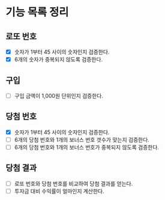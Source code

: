 # 기능 목록 정리

## 로또 번호

- [x] 숫자가 1부터 45 사이의 숫자인지 검증한다.
- [x] 6개의 숫자가 중복되지 않도록 검증한다.

## 구입

- [ ] 구입 금액이 1,000원 단위인지 검증한다.

## 당첨 번호

- [x] 숫자가 1부터 45 사이의 숫자인지 검증한다.
- [ ] 6개의 당첨 번호와 1개의 보너스 번호 갯수가 맞는지 검증한다.
- [ ] 6개의 당첨 번호와 1개의 보너스 번호가 중복되지 않도록 검증한다.

## 당첨 결과

- [ ] 로또 번호와 당첨 번호를 비교하여 당첨 결과를 얻는다.
- [ ] 투자금 대비 수익률이 얼마인지 계산한다.